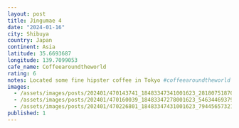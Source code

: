 ```yaml
---
layout: post
title: Jingumae 4
date: "2024-01-16"
city: Shibuya
country: Japan
continent: Asia
latitude: 35.6693687
longitude: 139.7099053
cafe_name: Coffeearoundtheworld
rating: 6
notes: Located some fine hipster coffee in Tokyo #coffeearoundtheworld
images:
  - /assets/images/posts/202401/470143741_18483347341001623_2818075187023647015_n_17945965412761994.jpg
  - /assets/images/posts/202401/470160039_18483347278001623_5463446937926594516_n_18019771978980581.jpg
  - /assets/images/posts/202401/470226801_18483347431001623_7944565732164970145_n_18111272689359164.jpg
published: 1
---
```

